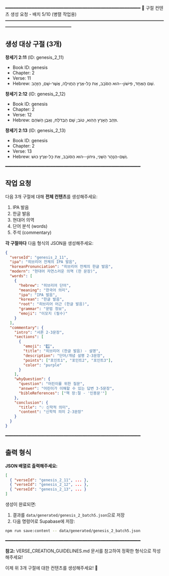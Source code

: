 ━━━━━━━━━━━━━━━━━━━━━━━━━━━━━━━━━━━━━━━━━━━━━━━━━━━
📖 구절 컨텐츠 생성 요청 - 배치 5/10 (병렬 작업용)
━━━━━━━━━━━━━━━━━━━━━━━━━━━━━━━━━━━━━━━━━━━━━━━━━━━

## 생성 대상 구절 (3개)

**창세기 2:11** (ID: genesis_2_11)
- Book ID: genesis
- Chapter: 2
- Verse: 11
- Hebrew: שֵׁם הָאֶחָד, פִּישׁוֹן--הוּא הַסֹּבֵב, אֵת כָּל-אֶרֶץ הַחֲוִילָה, אֲשֶׁר-שָׁם, הַזָּהָב.


**창세기 2:12** (ID: genesis_2_12)
- Book ID: genesis
- Chapter: 2
- Verse: 12
- Hebrew: וּזְהַב הָאָרֶץ הַהִוא, טוֹב; שָׁם הַבְּדֹלַח, וְאֶבֶן הַשֹּׁהַם.


**창세기 2:13** (ID: genesis_2_13)
- Book ID: genesis
- Chapter: 2
- Verse: 13
- Hebrew: וְשֵׁם-הַנָּהָר הַשֵּׁנִי, גִּיחוֹן--הוּא הַסּוֹבֵב, אֵת כָּל-אֶרֶץ כּוּשׁ.


━━━━━━━━━━━━━━━━━━━━━━━━━━━━━━━━━━━━━━━━━━━━━━━━━━━

## 작업 요청

다음 3개 구절에 대해 **전체 컨텐츠**를 생성해주세요:
1. IPA 발음
2. 한글 발음
3. 현대어 의역
4. 단어 분석 (words)
5. 주석 (commentary)

**각 구절마다** 다음 형식의 JSON을 생성해주세요:

```json
{
  "verseId": "genesis_2_11",
  "ipa": "히브리어 전체의 IPA 발음",
  "koreanPronunciation": "히브리어 전체의 한글 발음",
  "modern": "현대어 자연스러운 의역 (한 문장)",
  "words": [
    {
      "hebrew": "히브리어 단어",
      "meaning": "한국어 의미",
      "ipa": "IPA 발음",
      "korean": "한글 발음",
      "root": "히브리어 어근 (한글 발음)",
      "grammar": "문법 정보",
      "emoji": "이모지 (필수)"
    }
  ],
  "commentary": {
    "intro": "서론 2-3문장",
    "sections": [
      {
        "emoji": "1️⃣",
        "title": "히브리어 (한글 발음) - 설명",
        "description": "단어/개념 설명 2-3문장",
        "points": ["포인트1", "포인트2", "포인트3"],
        "color": "purple"
      }
    ],
    "whyQuestion": {
      "question": "어린이를 위한 질문",
      "answer": "어린이가 이해할 수 있는 답변 3-5문장",
      "bibleReferences": ["책 장:절 - '인용문'"]
    },
    "conclusion": {
      "title": "💡 신학적 의미",
      "content": "신학적 의미 2-3문장"
    }
  }
}
```

━━━━━━━━━━━━━━━━━━━━━━━━━━━━━━━━━━━━━━━━━━━━━━━━━━━

## 출력 형식

**JSON 배열로 출력해주세요:**

```json
[
  { "verseId": "genesis_2_11", ... },
  { "verseId": "genesis_2_12", ... },
  { "verseId": "genesis_2_13", ... }
]
```

생성이 완료되면:
1. 결과를 `data/generated/genesis_2_batch5.json`으로 저장
2. 다음 명령어로 Supabase에 저장:

```bash
npm run save:content -- data/generated/genesis_2_batch5.json
```

━━━━━━━━━━━━━━━━━━━━━━━━━━━━━━━━━━━━━━━━━━━━━━━━━━━

**참고:** VERSE_CREATION_GUIDELINES.md 문서를 참고하여 정확한 형식으로 작성해주세요!

이제 위 3개 구절에 대한 컨텐츠를 생성해주세요! 🙏
